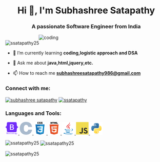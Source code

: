 <h1 align="center">Hi 👋, I'm Subhashree Satapathy</h1>
<h3 align="center">A passionate Software Engineer from India</h3>
 
<img align="right" alt="coding" width="400" src="https://media.tenor.com/w3APLkMuTX0AAAAM/computer-work.gif">


<p align="left"> <img src="https://komarev.com/ghpvc/?username=ssatapathy25&label=Profile%20views&color=0e75b6&style=flat" alt="ssatapathy25" /> </p>

- 🌱 I’m currently learning **coding,logistic approach and DSA**

- 💬 Ask me about **java,html,jquery,etc.**

- 📫 How to reach me **subhashreesatapathy986@gmail.com**

<h3 align="left">Connect with me:</h3>
<p align="left">
<a href="https://linkedin.com/in/subhashree satapathy" target="blank"><img align="center" src="https://raw.githubusercontent.com/rahuldkjain/github-profile-readme-generator/master/src/images/icons/Social/linked-in-alt.svg" alt="subhashree satapathy" height="30" width="40" /></a>
<a href="https://www.leetcode.com/ssatapathy" target="blank"><img align="center" src="https://raw.githubusercontent.com/rahuldkjain/github-profile-readme-generator/master/src/images/icons/Social/leet-code.svg" alt="ssatapathy" height="30" width="40" /></a>
</p>

<h3 align="left">Languages and Tools:</h3>
<p align="left"> <a href="https://getbootstrap.com" target="_blank" rel="noreferrer"> <img src="https://raw.githubusercontent.com/devicons/devicon/master/icons/bootstrap/bootstrap-plain-wordmark.svg" alt="bootstrap" width="40" height="40"/> </a> <a href="https://www.cprogramming.com/" target="_blank" rel="noreferrer"> <img src="https://raw.githubusercontent.com/devicons/devicon/master/icons/c/c-original.svg" alt="c" width="40" height="40"/> </a> <a href="https://www.w3schools.com/css/" target="_blank" rel="noreferrer"> <img src="https://raw.githubusercontent.com/devicons/devicon/master/icons/css3/css3-original-wordmark.svg" alt="css3" width="40" height="40"/> </a> <a href="https://www.w3.org/html/" target="_blank" rel="noreferrer"> <img src="https://raw.githubusercontent.com/devicons/devicon/master/icons/html5/html5-original-wordmark.svg" alt="html5" width="40" height="40"/> </a> <a href="https://www.java.com" target="_blank" rel="noreferrer"> <img src="https://raw.githubusercontent.com/devicons/devicon/master/icons/java/java-original.svg" alt="java" width="40" height="40"/> </a> <a href="https://developer.mozilla.org/en-US/docs/Web/JavaScript" target="_blank" rel="noreferrer"> <img src="https://raw.githubusercontent.com/devicons/devicon/master/icons/javascript/javascript-original.svg" alt="javascript" width="40" height="40"/> </a> <a href="https://www.python.org" target="_blank" rel="noreferrer"> <img src="https://raw.githubusercontent.com/devicons/devicon/master/icons/python/python-original.svg" alt="python" width="40" height="40"/> </a> </p>

<p><img align="left" src="https://github-readme-stats.vercel.app/api/top-langs?username=ssatapathy25&show_icons=true&locale=en&layout=compact" alt="ssatapathy25" /></p>

<p>&nbsp;<img align="center" src="https://github-readme-stats.vercel.app/api?username=ssatapathy25&show_icons=true&locale=en" alt="ssatapathy25" /></p>

<p><img align="center" src="https://github-readme-streak-stats.herokuapp.com/?user=ssatapathy25&" alt="ssatapathy25" /></p>
